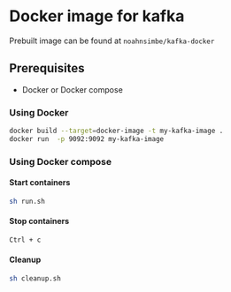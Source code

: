 # Docker image for kafka

Prebuilt image can be found at ``` noahnsimbe/kafka-docker ```

## Prerequisites

- Docker or Docker compose

### Using Docker

```bash
docker build --target=docker-image -t my-kafka-image . 
docker run  -p 9092:9092 my-kafka-image
```

### Using Docker compose

#### Start containers

```bash
sh run.sh  
```

#### Stop containers

```bash
Ctrl + c
```

#### Cleanup

```bash
sh cleanup.sh  
```
